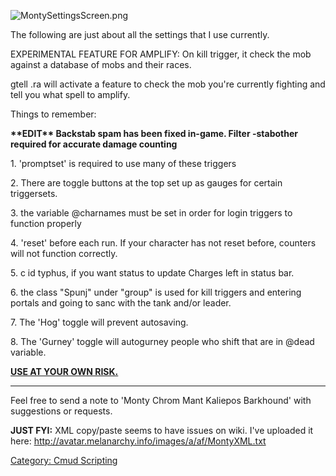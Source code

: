 ![](MontySettingsScreen.png "MontySettingsScreen.png")

The following are just about all the settings that I use currently.

EXPERIMENTAL FEATURE FOR AMPLIFY: On kill trigger, it check the mob
against a database of mobs and their races.

gtell .ra will activate a feature to check the mob you're currently
fighting and tell you what spell to amplify.

Things to remember:

**\*\*EDIT\*\* Backstab spam has been fixed in-game. Filter -stabother
required for accurate damage counting**

1\. 'promptset' is required to use many of these triggers

2\. There are toggle buttons at the top set up as gauges for certain
triggersets.

3\. the variable @charnames must be set in order for login triggers to
function properly

4\. 'reset' before each run. If your character has not reset before,
counters will not function correctly.

5\. c id typhus, if you want status to update Charges left in status
bar.

6\. the class "Spunj" under "group" is used for kill triggers and
entering portals and going to sanc with the tank and/or leader.

7\. The 'Hog' toggle will prevent autosaving.

8\. The 'Gurney' toggle will autogurney people who shift that are in
@dead variable.

**[USE AT YOUR OWN RISK.](USE_AT_YOUR_OWN_RISK. "wikilink")**

------------------------------------------------------------------------

Feel free to send a note to 'Monty Chrom Mant Kaliepos Barkhound' with
suggestions or requests.

**JUST FYI:** XML copy/paste seems to have issues on wiki. I've uploaded
it here: <http://avatar.melanarchy.info/images/a/af/MontyXML.txt>

[Category: Cmud Scripting](Category:_Cmud_Scripting "wikilink")
